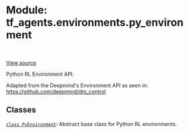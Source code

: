<div itemscope itemtype="http://developers.google.com/ReferenceObject">
<meta itemprop="name" content="tf_agents.environments.py_environment" />
<meta itemprop="path" content="Stable" />
</div>

# Module: tf_agents.environments.py_environment

<table class="tfo-notebook-buttons tfo-api" align="left">
</table>

<a target="_blank" href="https://github.com/tensorflow/agents/tree/master/tf_agents/environments/py_environment.py">View
source</a>

Python RL Environment API.

<!-- Placeholder for "Used in" -->

Adapted from the Deepmind's Environment API as seen in:
  https://github.com/deepmind/dm_control

## Classes

[`class PyEnvironment`](../../tf_agents/environments/py_environment/PyEnvironment.md): Abstract base class for Python RL environments.

